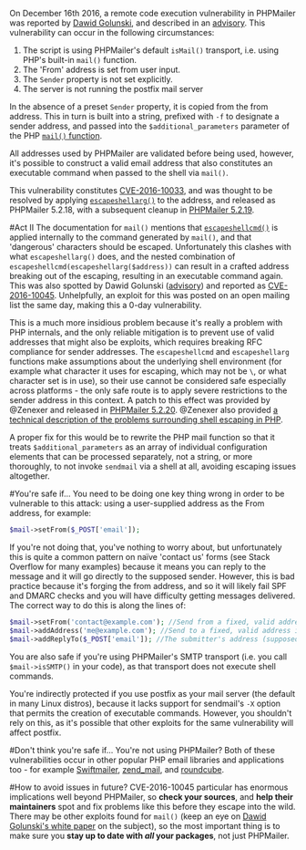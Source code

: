 On December 16th 2016, a remote code execution vulnerability in PHPMailer was reported by [Dawid Golunski](https://legalhackers.com), and described in an [advisory](http://legalhackers.com/advisories/PHPMailer-Exploit-Remote-Code-Exec-CVE-2016-10033-Vuln.html). This vulnerability can occur in the following circumstances:

1. The script is using PHPMailer's default `isMail()` transport, i.e. using PHP's built-in `mail()` function.
1. The 'From' address is set from user input.
1. The `Sender` property is not set explicitly.
1. The server is not running the postfix mail server

In the absence of a preset `Sender` property, it is copied from the from address. This in turn is built into a string, prefixed with `-f` to designate a sender address, and passed into the `$additional_parameters` parameter of the PHP [`mail()` function](http://php.net/manual/en/function.mail.php).

All addresses used by PHPMailer are validated before being used, however, it's possible to construct a valid email address that also constitutes an executable command when passed to the shell via `mail()`.

This vulnerability constitutes [CVE-2016-10033](https://web.nvd.nist.gov/view/vuln/detail?vulnId=CVE-2016-10033), and was thought to be resolved by applying [`escapeshellarg()`](http://php.net/manual/en/function.escapeshellarg.php) to the address, and released as PHPMailer 5.2.18, with a subsequent cleanup in [PHPMailer 5.2.19](https://github.com/PHPMailer/PHPMailer/releases/tag/v5.2.19).

#Act II
The documentation for `mail()` mentions that [`escapeshellcmd()`](http://php.net/manual/en/function.escapeshellcmd.php) is applied internally to the command generated by `mail()`, and that 'dangerous' characters should be escaped. Unfortunately this clashes with what `escapeshellarg()` does, and the nested combination of `escapeshellcmd(escapeshellarg($address))` can result in a crafted address breaking out of the escaping, resulting in an executable command again. This was also spotted by Dawid Golunski ([advisory](https://legalhackers.com/advisories/PHPMailer-Exploit-Remote-Code-Exec-CVE-2016-10045-Vuln-Patch-Bypass.html)) and reported as [CVE-2016-10045](https://web.nvd.nist.gov/view/vuln/detail?vulnId=CVE-2016-10045). Unhelpfully, an exploit for this was posted on an open mailing list the same day, making this a 0-day vulnerability.

This is a much more insidious problem because it's really a problem with PHP internals, and the only reliable mitigation is to prevent use of valid addresses that might also be exploits, which requires breaking RFC compliance for sender addresses. The `escapeshellcmd` and `escapeshellarg` functions make assumptions about the underlying shell environment (for example what character it uses for escaping, which may not be `\`, or what character set is in use), so their use cannot be considered safe especially across platforms - the only safe route is to apply severe restrictions to the sender address in this context. A patch to this effect was provided by @Zenexer and released in [PHPMailer 5.2.20](https://github.com/PHPMailer/PHPMailer/releases/tag/v5.2.20). @Zenexer also provided [a technical description of the problems surrounding shell escaping in PHP](https://gist.github.com/Zenexer/40d02da5e07f151adeaeeaa11af9ab36).

A proper fix for this would be to rewrite the PHP mail function so that it treats `$additional_parameters` as an array of individual configuration elements that can be processed separately, not a string, or more thoroughly, to not invoke `sendmail` via a shell at all, avoiding escaping issues altogether.

#You're safe if...
You need to be doing one key thing wrong in order to be vulnerable to this attack: using a user-supplied address as the From address, for example:

```php
$mail->setFrom($_POST['email']);
```

If you're not doing that, you've nothing to worry about, but unfortunately this is quite a common pattern on naïve 'contact us' forms (see Stack Overflow for many examples) because it means you can reply to the message and it will go directly to the supposed sender. However, this is bad practice because it's forging the from address, and so it will likely fail SPF and DMARC checks and you will have difficulty getting messages delivered. The correct way to do this is along the lines of:

```php
$mail->setFrom('contact@example.com'); //Send from a fixed, valid address in your own domain, perhaps one that allows you to easily identify that it originated on your contact form
$mail->addAddress('me@example.com'); //Send to a fixed, valid address in your own domain
$mail->addReplyTo($_POST['email']); //The submitter's address (supposedly) - this is automatically validated before it's accepted so you should check the return value from this function
```

You are also safe if you're using PHPMailer's SMTP transport (i.e. you call `$mail->isSMTP()` in your code), as that transport does not execute shell commands.

You're indirectly protected if you use postfix as your mail server (the default in many Linux distros), because it lacks support for sendmail's `-X` option that permits the creation of executable commands. However, you shouldn't rely on this, as it's possible that other exploits for the same vulnerability will affect postfix.

#Don't think you're safe if...
You're not using PHPMailer? Both of these vulnerabilities occur in other popular PHP email libraries and applications too - for example [Swiftmailer](https://legalhackers.com/advisories/SwiftMailer-Exploit-Remote-Code-Exec-CVE-2016-10074-Vuln.html), [zend_mail](https://legalhackers.com/advisories/ZendFramework-Exploit-ZendMail-Remote-Code-Exec-CVE-2016-10034-Vuln.html), and [roundcube](https://blog.ripstech.com/2016/roundcube-command-execution-via-email/).

#How to avoid issues in future?
CVE-2016-10045 particular has enormous implications well beyond PHPMailer, so **check your sources**, and **help their maintainers** spot and fix problems like this before they escape into the wild. There may be other exploits found for `mail()` (keep an eye on [Dawid Golunski's white paper](https://legalhackers.com/papers/Pwning-PHP-mail-func-For-Fun-And-RCE-New-Exploit-Techniques-Vectors.html) on the subject), so the most important thing is to make sure you **stay up to date with *all* your packages**, not just PHPMailer.